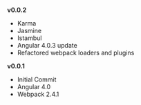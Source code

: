 **v0.0.2**
* Karma
* Jasmine
* Istambul
* Angular 4.0.3 update
* Refactored webpack loaders and plugins

**v0.0.1**
* Initial Commit
* Angular 4.0
* Webpack 2.4.1

